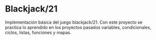 Blackjack/21
============

Implementación básica del juego blackjack/21. Con este proyecto se
practica lo aprendido en los proyectos pasados variables, condicionales,
ciclos, listas, funciones y mapas.
